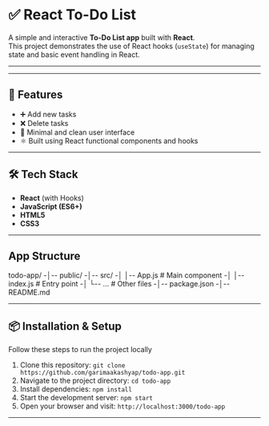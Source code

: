 # ✅ React To-Do List

A simple and interactive **To-Do List app** built with **React**.  
This project demonstrates the use of React hooks (`useState`) for managing state and basic event handling in React.

---


---

## 🚀 Features

- ➕ Add new tasks
- ❌ Delete tasks
- 🎯 Minimal and clean user interface
- ⚛️ Built using React functional components and hooks

---

## 🛠️ Tech Stack

- **React** (with Hooks)
- **JavaScript (ES6+)**
- **HTML5**
- **CSS3**

---

## App Structure

todo-app/
-│-- public/
-│-- src/
-│   │-- App.js        # Main component
-│   │-- index.js      # Entry point
-│   └-- ...           # Other files
-│-- package.json
-│-- README.md


---

## 📦 Installation & Setup

Follow these steps to run the project locally

1. Clone this repository: `git clone https://github.com/garimaakashyap/todo-app.git`
2. Navigate to the project directory: `cd todo-app`
3. Install dependencies: `npm install`
4. Start the development server: `npm start`
5. Open your browser and visit: `http://localhost:3000/todo-app`

---

